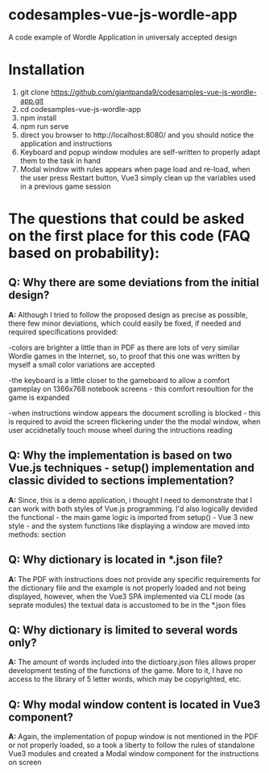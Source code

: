 # codesamples-vue-js-wordle-app
A code example of Wordle Application in universaly accepted design

# Installation
1) git clone https://github.com/giantpanda9/codesamples-vue-js-wordle-app.git
2) cd codesamples-vue-js-wordle-app
3) npm install
4) npm run serve
5) direct you browser to http://localhost:8080/ and you should notice the application and instructions
6) Keyboard and popup window modules are self-written to properly adapt them to the task in hand
7) Modal window with rules appears when page load and re-load, when the user press Restart button, Vue3 simply clean up the variables used in a previous game session

# The questions that could be asked on the first place for this code (FAQ based on probability):

 ## Q: Why there are some deviations from the initial design? 
 **A:** Although I tried to follow the proposed design as precise as possible, there few minor deviations, which could easily be fixed, if needed and required specifications provided:
 
 -colors are brighter a little than in PDF as there are lots of very similar Wordle games in the Internet, so, to proof that this one was written by myself a small color variations are accepted
 
 -the keyboard is a little closer to the gameboard to allow a comfort gameplay on 1366x768 notebook screens - this comfort resoultion for the game is expanded
 
 -when instructions window appears the document scrolling is blocked - this is required to avoid the screen flickering under the the modal window, when user accidnetally touch mouse wheel during the intructions reading


## Q: Why the implementation is based on two Vue.js techniques - setup() implementation and classic divided to sections implementation?
 **A:** Since, this is a demo application, i thought I need to demonstrate that I can work with both styles of Vue.js programming. I'd also logically devided the functional - the main game logic is imported from setup() - Vue 3 new style - and the system functions like displaying a window are moved into methods: section

## Q: Why dictionary is located in *.json file?
**A:** The PDF with instructions does not provide any specific requirements for the dictionary file and the example is not properly loaded and not being displayed, however, when the Vue3 SPA implemented via CLI mode (as seprate modules) the textual data is accustomed to be in the *.json files
  
## Q: Why dictionary is limited to several words only?
**A:** The amount of words included into the dictioary.json files allows proper development testing of the functions of the game. More to it, I have no access to the library of 5 letter words, which may be copyrighted, etc.

## Q: Why modal window content is located in Vue3 component?
**A:** Again, the implementation of popup window is not mentioned in the PDF or not properly loaded, so a took a liberty to follow the rules of standalone Vue3 modules and created a Modal window component for the instructions on screen

